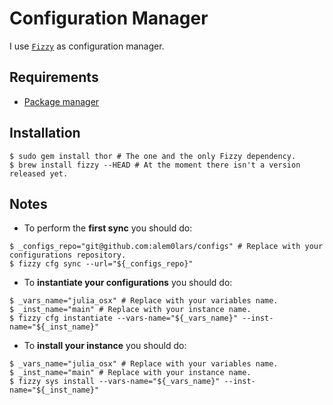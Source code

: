 # Configuration Manager

I use [`Fizzy`](https://github.com/alem0lars/fizzy) as configuration manager.

## Requirements

* [Package manager](./package_manager.md)

## Installation

```ShellSession
$ sudo gem install thor # The one and the only Fizzy dependency.
$ brew install fizzy --HEAD # At the moment there isn't a version released yet.
```

## Notes

* To perform the **first sync** you should do:

```ShellSession
$ _configs_repo="git@github.com:alem0lars/configs" # Replace with your configurations repository.
$ fizzy cfg sync --url="${_configs_repo}"
```

* To **instantiate your configurations** you should do:

```ShellSession
$ _vars_name="julia_osx" # Replace with your variables name.
$ _inst_name="main" # Replace with your instance name.
$ fizzy cfg instantiate --vars-name="${_vars_name}" --inst-name="${_inst_name}"
```

* To **install your instance** you should do:

```ShellSession
$ _vars_name="julia_osx" # Replace with your variables name.
$ _inst_name="main" # Replace with your instance name.
$ fizzy sys install --vars-name="${_vars_name}" --inst-name="${_inst_name}"
```
